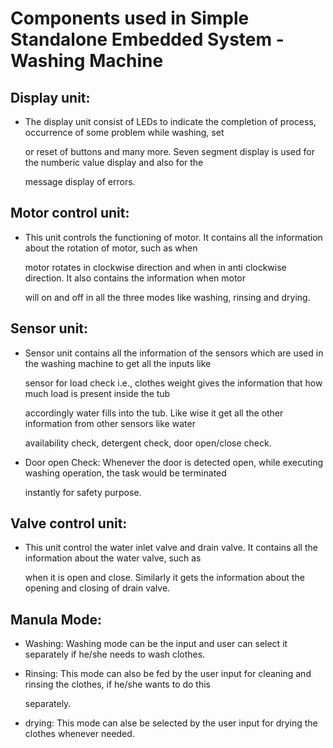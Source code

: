 # Components used in Simple Standalone Embedded System - Washing Machine

## Display unit: 

* The display unit consist of LEDs to indicate the completion of process, occurrence of some problem while washing, set 

    or reset of buttons and many more. Seven segment display is used for the numberic value display and also for the

    message display of errors.


## Motor control unit: 

* This unit controls the functioning of motor. It contains all the information about the rotation of motor, such as when 

    motor rotates in clockwise direction and when in anti clockwise direction. It also contains the information when motor

    will on and off in all the three modes like washing, rinsing and drying.

## Sensor unit: 

* Sensor unit contains all the information of the sensors which are used in the washing machine to get all the inputs like

    sensor for load check i.e., clothes weight gives the information that how much load is present inside the tub 

    accordingly water fills into the tub. Like wise it get all the other information from other sensors like water 

    availability check, detergent check, door open/close check.

*   Door open Check: Whenever the door is detected open, while executing washing operation, the task would be terminated 

    instantly for safety purpose.

## Valve control unit: 
* This unit control the water inlet valve and drain valve. It contains all the information about the water valve, such as 

    when it is open and close. Similarly it gets the information about the opening and closing of drain valve.

## Manula Mode: 

* Washing: Washing mode can be the input and user can select it separately if he/she needs to wash clothes.

* Rinsing: This mode can also be fed by the user input for cleaning and rinsing the clothes, if he/she wants to do this 

    separately.

* drying: This mode can alse be selected by the user input for drying the clothes whenever needed.

